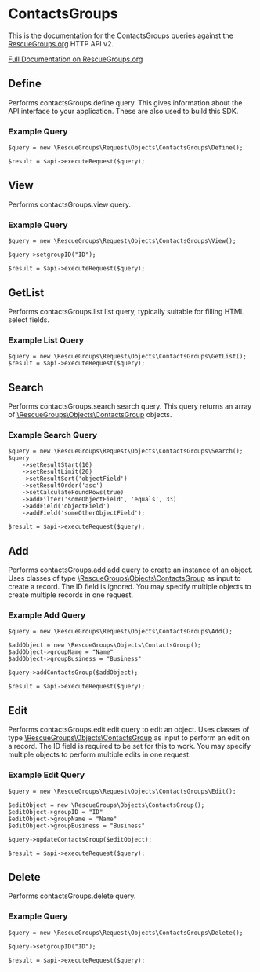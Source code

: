 # ContactsGroups

This is the documentation for the ContactsGroups queries against the [RescueGroups.org](https://www.rescuegroups.org/) HTTP API v2.

[Full Documentation on RescueGroups.org](https://userguide.rescuegroups.org/display/APIDG/Object+definitions#Objectdefinitions-contactsGroups)

## Define
Performs contactsGroups.define query. This gives information about the API interface to your application. These are also used to build this SDK.

### Example Query

    $query = new \RescueGroups\Request\Objects\ContactsGroups\Define();

    $result = $api->executeRequest($query);
## View
Performs contactsGroups.view query.

### Example Query

    $query = new \RescueGroups\Request\Objects\ContactsGroups\View();

    $query->setgroupID("ID");

    $result = $api->executeRequest($query);

## GetList
Performs contactsGroups.list list query, typically suitable for filling HTML select fields.

### Example List Query

    $query = new \RescueGroups\Request\Objects\ContactsGroups\GetList();
    $result = $api->executeRequest($query);
## Search
Performs contactsGroups.search search query. This query returns an array of [\RescueGroups\Objects\ContactsGroup](../../../src/Objects/ContactsGroup.php) objects.

### Example Search Query

    $query = new \RescueGroups\Request\Objects\ContactsGroups\Search();
    $query
        ->setResultStart(10)
        ->setResultLimit(20)
        ->setResultSort('objectField')
        ->setResultOrder('asc')
        ->setCalculateFoundRows(true)
        ->addFilter('someObjectField', 'equals', 33)
        ->addField('objectField')
        ->addField('someOtherObjectField');

    $result = $api->executeRequest($query);
## Add
Performs contactsGroups.add add query to create an instance of an object. Uses classes of type [\RescueGroups\Objects\ContactsGroup](../../../src/Objects/ContactsGroup.php) as input to create a record. The ID field is ignored. You may specify multiple objects to create multiple records in one request.

### Example Add Query

    $query = new \RescueGroups\Request\Objects\ContactsGroups\Add();

    $addObject = new \RescueGroups\Objects\ContactsGroup();
    $addObject->groupName = "Name"
    $addObject->groupBusiness = "Business"

    $query->addContactsGroup($addObject);

    $result = $api->executeRequest($query);
## Edit
Performs contactsGroups.edit edit query to edit an object. Uses classes of type [\RescueGroups\Objects\ContactsGroup](../../../src/Objects/ContactsGroup.php) as input to perform an edit on a record. The ID field is required to be set for this to work. You may specify multiple objects to perform multiple edits in one request.

### Example Edit Query

    $query = new \RescueGroups\Request\Objects\ContactsGroups\Edit();

    $editObject = new \RescueGroups\Objects\ContactsGroup();
    $editObject->groupID = "ID"
    $editObject->groupName = "Name"
    $editObject->groupBusiness = "Business"

    $query->updateContactsGroup($editObject);

    $result = $api->executeRequest($query);
## Delete
Performs contactsGroups.delete query.

### Example Query

    $query = new \RescueGroups\Request\Objects\ContactsGroups\Delete();

    $query->setgroupID("ID");

    $result = $api->executeRequest($query);

